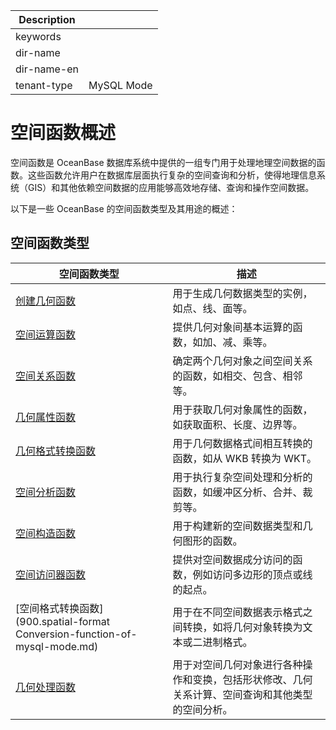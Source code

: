| Description   |                 |
|---------------|-----------------|
| keywords      |                 |
| dir-name      |                 |
| dir-name-en   |                 |
| tenant-type   | MySQL Mode      |

# 空间函数概述

空间函数是 OceanBase 数据库系统中提供的一组专门用于处理地理空间数据的函数。这些函数允许用户在数据库层面执行复杂的空间查询和分析，使得地理信息系统（GIS）和其他依赖空间数据的应用能够高效地存储、查询和操作空间数据。

以下是一些 OceanBase 的空间函数类型及其用途的概述：

## 空间函数类型

| 空间函数类型                             | 描述                                                               |
|------------------------------------------|--------------------------------------------------------------------|
| [创建几何函数](150.create-a-geometry-function-of-mysql-mode.md) | 用于生成几何数据类型的实例，如点、线、面等。                     |
| [空间运算函数](200.spatial-operation-functions-of-mysql-mode.md) | 提供几何对象间基本运算的函数，如加、减、乘等。                   |
| [空间关系函数](300.spatial-relation-functions-of-mysql-mode.md)  | 确定两个几何对象之间空间关系的函数，如相交、包含、相邻等。       |
| [几何属性函数](400.geometry-attribute-functions-of-mysql-mode.md) | 用于获取几何对象属性的函数，如获取面积、长度、边界等。           |
| [几何格式转换函数](500.geometry-conversion-function-of-mysql-mode.md) | 用于几何数据格式间相互转换的函数，如从 WKB 转换为 WKT。             |
| [空间分析函数](600.spatial-analysis-function-of-mysql-mode.md)                           | 用于执行复杂空间处理和分析的函数，如缓冲区分析、合并、裁剪等。   |
| [空间构造函数](700.spatial-constructor-function-of-mysql-mode.md)                           | 用于构建新的空间数据类型和几何图形的函数。                   |
| [空间访问器函数](800.spatial-accessor-function-of-mysql-mode.md)                         | 提供对空间数据成分访问的函数，例如访问多边形的顶点或线的起点。   |
| [空间格式转换函数](900.spatial-format Conversion-function-of-mysql-mode.md)                       | 用于在不同空间数据表示格式之间转换，如将几何对象转换为文本或二进制格式。 |
|[几何处理函数](1000.spatial-processing-function-of-mysql-mode.md)|用于对空间几何对象进行各种操作和变换，包括形状修改、几何关系计算、空间查询和其他类型的空间分析。|
